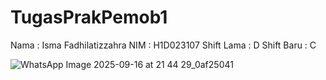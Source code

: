 # TugasPrakPemob1

Nama        : Isma Fadhilatizzahra
NIM         : H1D023107
Shift Lama  : D
Shift Baru  : C

![WhatsApp Image 2025-09-16 at 21 44 29_0af25041](https://github.com/user-attachments/assets/971b56a7-9da9-4c89-ac87-310030976a86)
